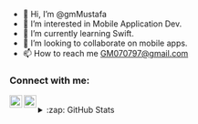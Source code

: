 - 👋 Hi, I’m @gmMustafa
- 👀 I’m interested in Mobile Application Dev.
- 🌱 I’m currently learning Swift.
- 💞️ I’m looking to collaborate on mobile apps.
- 📫 How to reach me GM070797@gmail.com


### Connect with me:

[<img align="left" alt="gm070797 | Twitter" width="22px" src="https://cdn.jsdelivr.net/npm/simple-icons@v3/icons/twitter.svg" />][twitter]
[<img align="left" alt="gm070797 | LinkedIn" width="22px" src="https://cdn.jsdelivr.net/npm/simple-icons@v3/icons/linkedin.svg" />][linkedin]

<br />


<details>
  <summary>:zap: GitHub Stats</summary>

  <img align="left" alt="gm070797's GitHub Stats" src="https://github-readme-stats.gmMustafa.vercel.app/api?username=gmMustafa&show_icons=true&hide_border=true" />

</details>




[twitter]: https://twitter.com/gm070797/
[linkedin]: https://www.linkedin.com/in/ghulammustafa97/

